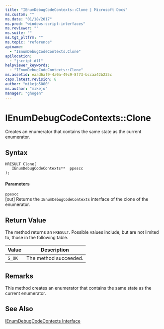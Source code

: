 ```yaml
---
title: "IEnumDebugCodeContexts::Clone | Microsoft Docs"
ms.custom: ""
ms.date: "01/18/2017"
ms.prod: "windows-script-interfaces"
ms.reviewer: ""
ms.suite: ""
ms.tgt_pltfrm: ""
ms.topic: "reference"
apiname: 
  - "IEnumDebugCodeContexts.Clone"
apilocation: 
  - "jscript.dll"
helpviewer_keywords: 
  - "IEnumDebugCodeContexts::Clone"
ms.assetid: eaad6af9-4a0a-49c9-8f73-bccaa42b235c
caps.latest.revision: 8
author: "mikejo5000"
ms.author: "mikejo"
manager: "ghogen"
---
```

# IEnumDebugCodeContexts::Clone
Creates an enumerator that contains the same state as the current enumerator.  
  
## Syntax  
  
```  
HRESULT Clone(  
   IEnumDebugCodeContexts**  ppescc  
);  
```  
  
#### Parameters  
 `ppescc`  
 [out] Returns the `IEnumDebugCodeContexts` interface of the clone of the enumerator.  
  
## Return Value  
 The method returns an `HRESULT`. Possible values include, but are not limited to, those in the following table.  
  
|Value|Description|  
|-----------|-----------------|  
|`S_OK`|The method succeeded.|  
  
## Remarks  
 This method creates an enumerator that contains the same state as the current enumerator.  
  
## See Also  
 [IEnumDebugCodeContexts Interface](../../winscript/reference/ienumdebugcodecontexts-interface.md)